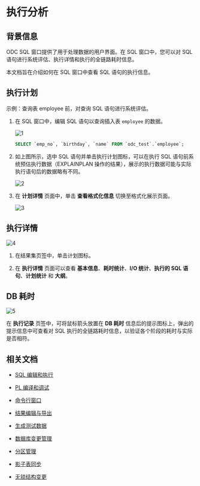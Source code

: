 # 执行分析

## 背景信息

ODC SQL 窗口提供了用于处理数据的用户界面。在 SQL 窗口中，您可以对 SQL 语句进行系统评估、执行详情和执行的全链路耗时信息。

本文档旨在介绍如何在 SQL 窗口中查看 SQL 语句的执行信息。

## 执行计划

示例：查询表 employee 前，对查询 SQL 语句进行系统评估。

1. 在 SQL 窗口中，编辑 SQL 语句以查询插入表 `employee` 的数据。

   ![1](https://obbusiness-private.oss-cn-shanghai.aliyuncs.com/doc/img/odc/420/sql-development/5perform%20analysis/1.png)

   ```sql
   SELECT `emp_no`, `birthday`, `name` FROM `odc_test`.`employee`;
   ```
2. 如上图所示，选中 SQL 语句并单击执行计划图标，可以在执行 SQL 语句前系统预估执行数据（EXPLAINPLAN 操作的结果），展示的执行数据可能与实际执行语句后的数据略有不同。

   ![2](https://obbusiness-private.oss-cn-shanghai.aliyuncs.com/doc/img/odc/420/sql-development/5perform%20analysis/2.png)

3. 在 **计划详情** 页面中，单击 **查看格式化信息** 切换至格式化展示页面。

   ![3](https://obbusiness-private.oss-cn-shanghai.aliyuncs.com/doc/img/odc/420/sql-development/5perform%20analysis/3.png)

## 执行详情

![4](https://obbusiness-private.oss-cn-shanghai.aliyuncs.com/doc/img/odc/420/sql-development/5perform%20analysis/4.png)

1. 在结果集页签中，单击计划图标。

2. 在 **执行详情** 页面可以查看 **基本信息**、**耗时统计**、**I/O 统计**、**执行的 SQL 语句**、**计划统计** 和 **大纲**。

## DB 耗时

![5](https://obbusiness-private.oss-cn-shanghai.aliyuncs.com/doc/img/odc/420/sql-development/5perform%20analysis/5.png)

在 **执行记录** 页签中，可将鼠标箭头放置在 **DB 耗时** 信息后的提示图标上，弹出的提示信息中可查看对 SQL 执行的全链路耗时信息，以验证各个阶段的耗时与实际是否相符。

## 相关文档

- [SQL 编辑和执行](1.sql-editing-and-execution.md)

- [PL 编译和调试](2.pl-compile-and-debug.md)

- [命令行窗口](3.command-line-window.md)

- [结果编辑与导出](4.result-editing-and-exporting.md)

- [生成测试数据](6.data-mocking.md)

- [数据库变更管理](7.database-change.md)

- [分区管理](8.partition-scheme.md)

- [影子表同步](9.shadow-table-synchronization.md)

- [无锁结构变更](10.table-structure-change.md)

